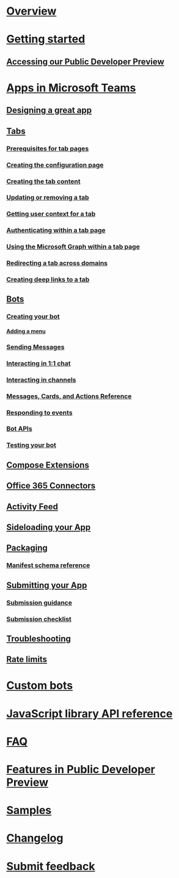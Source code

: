 ﻿# [Overview](index.md)
# [Getting started](setup.md)
## [Accessing our Public Developer Preview](publicpreview.md)
# [Apps in Microsoft Teams](teamsapps.md)
## [Designing a great app](design.md)
## [Tabs](tabs.md)
### [Prerequisites for tab pages](prerequisites.md)
### [Creating the configuration page](createconfigpage.md)
### [Creating the tab content](createcontentpage.md)
### [Updating or removing a tab](updateremove.md)
### [Getting user context for a tab](getusercontext.md)
### [Authenticating within a tab page](auth.md)
### [Using the Microsoft Graph within a tab page](graph.md)
### [Redirecting a tab across domains](crossdomain.md)
### [Creating deep links to a tab](deeplinks.md)
## [Bots](bots.md)
### [Creating your bot](botscreate.md)
#### [Adding a menu](botmenu.md)
### [Sending Messages](botsconversation.md)
### [Interacting in 1:1 chat](bots1on1.md)
### [Interacting in channels](botsinchannels.md)
### [Messages, Cards, and Actions Reference](botsmessages.md)
### [Responding to events](botevents.md)
### [Bot APIs](botapis.md)
### [Testing your bot](botsadd.md)
## [Compose Extensions](composeextensions.md)
## [Office 365 Connectors](connectors.md)
## [Activity Feed](activityfeed.md)
## [Sideloading your App](sideload.md)
## [Packaging](createpackage.md)
### [Manifest schema reference](schema.md)
## [Submitting your App](submission.md)
### [Submission guidance](submissionguidance.md)
### [Submission checklist](submissionchecklist.md)
## [Troubleshooting](troubleshooting.md)
## [Rate limits](ratelimiting.md)
# [Custom bots](custombot.md)
# [JavaScript library API reference](jslibrary.md)
# [FAQ](faq.md)
# [Features in Public Developer Preview](previewfeatures.md)
# [Samples](samples.md)
# [Changelog](changelog.md)
# [Submit feedback](feedback.md)
